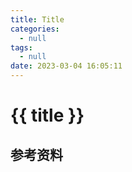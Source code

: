 ```yaml
---
title: Title
categories:
  - null
tags:
  - null
date: 2023-03-04 16:05:11
---
```


# {{ title }}

## 参考资料
